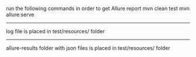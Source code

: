 run the following commands in order to get Allure report
mvn clean test
mvn allure:serve

-------------------------
log file is placed in test/resources/ folder
_________________________
allure-results folder with json files is placed in  test/resources/ folder